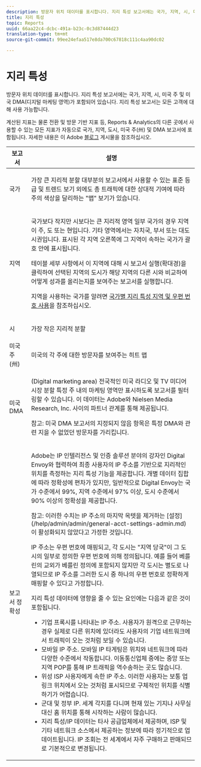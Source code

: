 ```yaml
---
description: 방문자 위치 데이터를 표시합니다. 지리 특성 보고서에는 국가, 지역, 시, 미국 주 및 미국 DMA(디지털 마케팅 영역)가 포함되어 있습니다. 지리 특성 보고서는 모든 고객에 대해 사용 가능합니다.
title: 지리 특성
topic: Reports
uuid: 66aa22c4-dcbc-491a-b23c-0c3d87444d23
translation-type: tm+mt
source-git-commit: 99ee24efaa517e8da700c67818c111c4aa90dc02

---
```



# 지리 특성

방문자 위치 데이터를 표시합니다. 지리 특성 보고서에는 국가, 지역, 시, 미국 주 및 미국 DMA(디지털 마케팅 영역)가 포함되어 있습니다. 지리 특성 보고서는 모든 고객에 대해 사용 가능합니다.

계산된 지표는 물론 전환 및 방문 기반 지표 등, Reports &amp; Analytics의 다른 곳에서 사용할 수 있는 모든 지표가 자동으로 국가, 지역, 도시, 미국 주(州) 및 DMA 보고서에 포함됩니다. 자세한 내용은 이 Adobe [블로그](https://blogs.adobe.com/digitalmarketing/analytics/introducing-new-metrics-in-geosegmentation-and-more/) 게시물을 참조하십시오.

<table id="table_566CFFC82E1149D8BAFE6641627FCF1F"> 
 <thead> 
  <tr> 
   <th colname="col1" class="entry"> 보고서 </th> 
   <th colname="col2" class="entry"> 설명 </th> 
  </tr> 
 </thead>
 <tbody> 
  <tr> 
   <td colname="col1"> 국가 </td> 
   <td colname="col2"> <p> 가장 큰 지리적 분할 대부분의 보고서에서 사용할 수 있는 표준 등급 및 트렌드 보기 외에도 총 트래픽에 대한 상대적 기여에 따라 주의 색상을 달리하는 "맵" 보기가 있습니다. </p> </td> 
  </tr> 
  <tr> 
   <td colname="col1"> 지역 </td> 
   <td colname="col2"> <p> 국가보다 작지만 시보다는 큰 지리적 영역 일부 국가의 경우 지역이 주, 도 또는 현입니다. 기타 영역에서는 자치국, 부서 또는 대도시권입니다. 표시된 각 지역 오른쪽에 그 지역이 속하는 국가가 괄호 안에 표시됩니다. </p> <p>테이블 세부 사항에서 이 지역에 대해 시 보고서 실행(확대경)을 클릭하여 선택된 지역의 도시가 해당 지역의 다른 시와 비교하여 어떻게 성과를 올리는지를 보여주는 보고서를 실행합니다. </p> <p>지역을 사용하는 국가를 알려면 <a href="/help/components/c-variables/dimensionslist/reports-geosegmentation-reference.md"  > 국가별 지리 특성 지역 및 우편 번호 사용</a>을 참조하십시오. </p> </td> 
  </tr> 
  <tr> 
   <td colname="col1"> 시 </td> 
   <td colname="col2"> <p> 가장 작은 지리적 분할 </p> </td> 
  </tr> 
  <tr> 
   <td colname="col1"> 미국 주(州) </td> 
   <td colname="col2"> <p> 미국의 각 주에 대한 방문자를 보여주는 히트 맵 </p> </td> 
  </tr> 
  <tr> 
   <td colname="col1"> 미국 DMA </td> 
   <td colname="col2"> <p> (Digital marketing area) 전국적인 미국 라디오 및 TV 미디어 시장 분할 특정 주 내의 마케팅 영역만 표시하도록 보고서를 필터링할 수 있습니다. 이 데이터는 Adobe와 Nielsen Media Research, Inc. 사이의 파트너 관계를 통해 제공됩니다. </p> <p>참고: 미국 DMA 보고서의 지정되지 않음 항목은 특정 DMA와 관련 지을 수 없었던 방문자를 가리킵니다. </p> </td> 
  </tr> 
  <tr> 
   <td colname="col1"> 보고서 정확성 </td> 
   <td colname="col2"> <p>Adobe는 IP 인텔리전스 및 인증 솔루션 분야의 강자인 Digital Envoy와 협력하여 최종 사용자의 IP 주소를 기반으로 지리적인 위치를 측정하는 지리 특성 기능을 제공합니다. 개별 데이터 집합에 따라 정확성에 편차가 있지만, 일반적으로 Digital Envoy는 국가 수준에서 99%, 지역 수준에서 97% 이상, 도시 수준에서 90% 이상의 정확성을 제공합니다. </p> <p>참고: 이러한 수치는 IP 주소의 마지막 옥텟을 제거하는 [설정] (/help/admin/admin/general-acct-settings-admin.md)이 활성화되지 않았다고 가정한 것입니다. </p> <p>IP 주소는 우편 번호에 매핑되고, 각 도시는 "지역 당국"이 그 도시의 일부로 정의한 우편 번호에 의해 정의됩니다. 예를 들어 베를린의 교외가 베를린 정의에 포함되지 않지만 각 도시는 별도로 나열되므로 IP 주소를 그러한 도시 중 하나의 우편 번호로 정확하게 매핑할 수 있다고 가정합니다. </p> <p> 지리 특성 데이터에 영향을 줄 수 있는 요인에는 다음과 같은 것이 포함됩니다. </p> 
    <ul id="ul_1B05024AD5174232A8DB8145753FB09B"> 
     <li id="li_C3A21E7C1186490EB9A236634DB45E7F">기업 프록시를 나타내는 IP 주소. 사용자가 원격으로 근무하는 경우 실제로 다른 위치에 있더라도 사용자의 기업 네트워크에서 트래픽이 오는 것처럼 보일 수 있습니다. </li> 
     <li id="li_56FC36B3598C420F9246D4E8772822A7">모바일 IP 주소. 모바일 IP 타게팅은 위치와 네트워크에 따라 다양한 수준에서 작동합니다. 이동통신업체 중에는 중앙 또는 지역 POP를 통해 IP 트래픽을 역수송하는 곳도 많습니다. </li> 
     <li id="li_C1EED854AE584489BCBC2A7AA20B8EF1">위성 ISP 사용자에게 속한 IP 주소. 이러한 사용자는 보통 업링크 위치에서 오는 것처럼 표시되므로 구체적인 위치를 식별하기가 어렵습니다. </li> 
     <li id="li_A735756F39554DF19E05D251CA614F02">군대 및 정부 IP. 세계 각지를 다니며 현재 있는 기지나 사무실 대신 홈 위치를 통해 시작하는 사람이 많습니다. </li> 
     <li id="li_ACFF1B8094684173B8325A44304CA32B">지리 특성/IP 데이터는 타사 공급업체에서 제공하며, ISP 및 기타 네트워크 소스에서 제공하는 정보에 따라 정기적으로 업데이트됩니다. IP 조회는 전 세계에서 자주 구매하고 판매되므로 기본적으로 변경됩니다. </li> 
    </ul> </td> 
  </tr> 
 </tbody> 
</table>

